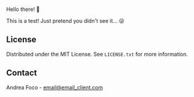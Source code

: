 Hello there! 👋
<p align="left">This is a test! Just pretend you didn't see it... 😜 </p>

<!-- LICENSE -->
## License

Distributed under the MIT License. See `LICENSE.txt` for more information.


<!-- CONTACT -->
## Contact

Andrea Foco - email@email_client.com

<!--
Project Link: [https://github.com/fok-67/SDL_Test](https://github.com/fok-67/SDL_Test)
-->

